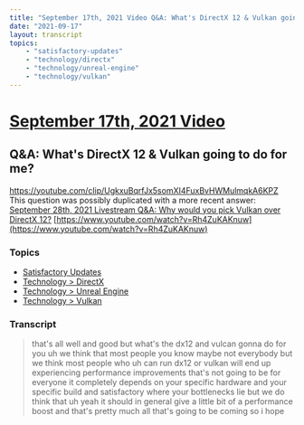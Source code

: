 ```yaml
---
title: "September 17th, 2021 Video Q&A: What's DirectX 12 & Vulkan going to do for me?"
date: "2021-09-17"
layout: transcript
topics:
    - "satisfactory-updates"
    - "technology/directx"
    - "technology/unreal-engine"
    - "technology/vulkan"
---
```

# [September 17th, 2021 Video](../2021-09-17.md)
## Q&A: What's DirectX 12 & Vulkan going to do for me?
https://youtube.com/clip/UgkxuBqrfJx5somXI4FuxBvHWMulmqkA6KPZ
This question was possibly duplicated with a more recent answer: [September 28th, 2021 Livestream Q&A: Why would you pick Vulkan over DirectX 12?](./yt-Rh4ZuKAKnuw.md) [https://www.youtube.com/watch?v=Rh4ZuKAKnuw](https://www.youtube.com/watch?v=Rh4ZuKAKnuw)


### Topics
* [Satisfactory Updates](../topics/satisfactory-updates.md)
* [Technology > DirectX](../topics/technology/directx.md)
* [Technology > Unreal Engine](../topics/technology/unreal-engine.md)
* [Technology > Vulkan](../topics/technology/vulkan.md)

### Transcript

> that's all well and good but what's the dx12 and vulcan gonna do for you uh we think that most people you know maybe not everybody but we think most people who uh can run dx12 or vulkan will end up experiencing performance improvements that's not going to be for everyone it completely depends on your specific hardware and your specific build and satisfactory where your bottlenecks lie but we do think that uh yeah it should in general give a little bit of a performance boost and that's pretty much all that's going to be coming so i hope
